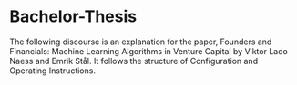 # Bachelor-Thesis
The following discourse is an explanation for the paper,  Founders and Financials: Machine Learning Algorithms in Venture Capital by Viktor Lado Naess and Emrik Stål. It follows the structure of Configuration and Operating Instructions.
